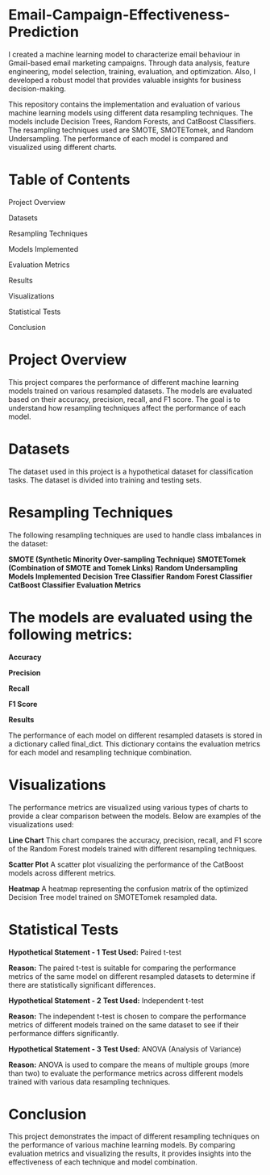 # Email-Campaign-Effectiveness-Prediction
I created a machine learning model to characterize email behaviour in Gmail-based email marketing campaigns. Through data analysis, feature engineering, model selection, training, evaluation, and optimization. Also, I developed a robust model that provides valuable insights for business decision-making. 

This repository contains the implementation and evaluation of various machine learning models using different data resampling techniques. The models include Decision Trees, Random Forests, and CatBoost Classifiers. The resampling techniques used are SMOTE, SMOTETomek, and Random Undersampling. The performance of each model is compared and visualized using different charts.

# **Table of Contents**

Project Overview

Datasets

Resampling Techniques

Models Implemented

Evaluation Metrics

Results

Visualizations

Statistical Tests

Conclusion

# **Project Overview**

This project compares the performance of different machine learning models trained on various resampled datasets. The models are evaluated based on their accuracy, precision, recall, and F1 score. The goal is to understand how resampling techniques affect the performance of each model.

# **Datasets**
The dataset used in this project is a hypothetical dataset for classification tasks. The dataset is divided into training and testing sets.

# **Resampling Techniques**
The following resampling techniques are used to handle class imbalances in the dataset:

**SMOTE (Synthetic Minority Over-sampling Technique)**
**SMOTETomek (Combination of SMOTE and Tomek Links)**
**Random Undersampling**
**Models Implemented**
**Decision Tree Classifier**
**Random Forest Classifier**
**CatBoost Classifier**
**Evaluation Metrics**

# **The models are evaluated using the following metrics:**

**Accuracy**

**Precision**

**Recall**

**F1 Score**

**Results**

The performance of each model on different resampled datasets is stored in a dictionary called final_dict. This dictionary contains the evaluation metrics for each model and resampling technique combination.

# **Visualizations**
The performance metrics are visualized using various types of charts to provide a clear comparison between the models. Below are examples of the visualizations used:

**Line Chart**
This chart compares the accuracy, precision, recall, and F1 score of the Random Forest models trained with different resampling techniques.

**Scatter Plot**
A scatter plot visualizing the performance of the CatBoost models across different metrics.

**Heatmap**
A heatmap representing the confusion matrix of the optimized Decision Tree model trained on SMOTETomek resampled data.

# **Statistical Tests**

**Hypothetical Statement - 1**
**Test Used:** Paired t-test

**Reason:** The paired t-test is suitable for comparing the performance metrics of the same model on different resampled datasets to determine if there are statistically significant differences.

**Hypothetical Statement - 2**
**Test Used:** Independent t-test

**Reason:** The independent t-test is chosen to compare the performance metrics of different models trained on the same dataset to see if their performance differs significantly.

**Hypothetical Statement - 3**
**Test Used:** ANOVA (Analysis of Variance)

**Reason:** ANOVA is used to compare the means of multiple groups (more than two) to evaluate the performance metrics across different models trained with various data resampling techniques.

# **Conclusion**
This project demonstrates the impact of different resampling techniques on the performance of various machine learning models. By comparing evaluation metrics and visualizing the results, it provides insights into the effectiveness of each technique and model combination.
